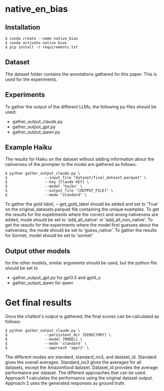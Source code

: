 # native_en_bias

## Installation
```
$ conda create --name native_bias
$ conda activate native bias
$ pip install -r requirements.txt
```
## Dataset
The dataset folder contains the annotations gathered for this paper.
This is used for the experiments.

## Experiments
To gather the output of the different LLMs, the following py-files should be used:
* gather_output_claude.py
* gather_output_gpt.py
* gather_output_qwen.py

## Example Haiku
The results for Haiku on the dataset without adding information about the nativeness of the prompter to the model are gathered as follows:

```
$ python gather_output_claude.py \
$                 --input_file "dataset/final_dataset.parquet" \
$                 --key [Claude KEY] \
$                 --model 'haiku' \
$                 --output_file "[OUTPUT_FILE]" \
$                 --mode "standard" \
```

To gather the gold label, --get_gold_label should be added and set to 'True' on the original_datasets.parquet file containing the unique examples.
To get the results for the expetiments where the correct and wrong nativeness are added, mode should be set to 'add_all_native' or 'add_all_non_native'. To get the results for the experiments where the model first guesses about the nativeness, the mode should be set to 'guess_native'. To gather the results for Sonnet, model should be set to 'sonnet'

## Output other models
for the other models, similar arguments should be used, but the python file should be set to 
* gather_output_gpt.py for gpt3.5 and gpt4_o
* gather_output_qwen for qwen

# Get final results
Once the chatbot's output is gathered, the final scores can be calculated as follows:

```
$ python gather_output_claude.py \
$                 --persistent_dir [DIRECTORY] \
$                 --model [MODEL] \
$                 --mode 'standard' \
$                 --approach 'appr2' \
```
The different modes are standard, standard_no3, and dataset_id. Standard gives the overall averages. Standard_no3 gives the averages for all datasets, except the Amazonfood dataset. Dataset_id provides the average performance per dataset.
The different approaches that can be used. Approach 1 calculates the performance using the original dataset output. Approach 2 uses the generated responses as ground truth.
